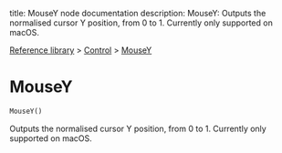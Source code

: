 title: MouseY node documentation
description: MouseY: Outputs the normalised cursor Y position, from 0 to 1. Currently only supported on macOS.

[Reference library](../../index.md) > [Control](../index.md) > [MouseY](index.md)

# MouseY

```python
MouseY()
```

Outputs the normalised cursor Y position, from 0 to 1. Currently only supported on macOS.

